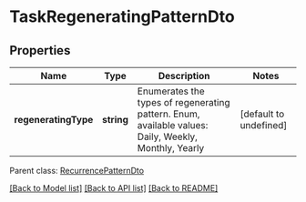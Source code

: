 
# TaskRegeneratingPatternDto

## Properties
Name | Type | Description | Notes
------------ | ------------- | ------------- | -------------
**regeneratingType** | **string** | Enumerates the types of regenerating pattern. Enum, available values: Daily, Weekly, Monthly, Yearly | [default to undefined]

 Parent class: [RecurrencePatternDto](RecurrencePatternDto.md)

[[Back to Model list]](README.md#documentation-for-models) [[Back to API list]](README.md#documentation-for-api-endpoints) [[Back to README]](README.md)
